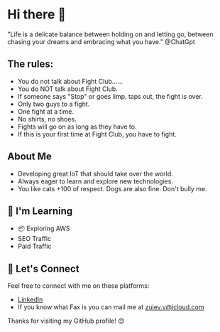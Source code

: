 <!-- Introduction -->
# Hi there 👋

"Life is a delicate balance between holding on and letting go, between chasing your dreams and embracing what you have."
@ChatGpt

## The rules:

* You do not talk about Fight Club……
* You do NOT talk about Fight Club.
* If someone says "Stop" or goes limp, taps out, the fight is over.
* Only two guys to a fight.
* One fight at a time.
* No shirts, no shoes.
* Fights will go on as long as they have to.
* If this is your first time at Fight Club, you have to fight.

## About Me

- Developing great IoT that should take over the world.
- Always eager to learn and explore new technologies.
- You like cats +100 of respect. 
  Dogs are also fine. Don't bully me. 

## 🌱 I'm Learning

- 📦 Exploring AWS
- SEO Traffic
- Paid Traffic

## 🤝 Let's Connect

Feel free to connect with me on these platforms:

- [LinkedIn]([https://www.linkedin.com/in/your-profile](https://www.linkedin.com/in/vladyslav-zuiev-025782175/))
- If you know what Fax is you can mail me at [zuiev.v@icloud.com](mailto:zuiev.v@icloud.com)

Thanks for visiting my GitHub profile! 😊  
